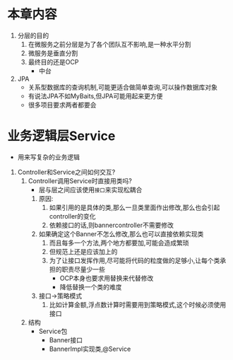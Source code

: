 # 本章内容
1. 分层的目的
    1. 在微服务之前分层是为了各个团队互不影响,是一种水平分割
    2. 微服务是垂直分割
    3. 最终目的还是OCP
        - 中台
2. JPA
    - 关系型数据库的查询机制,可能更适合做简单查询,可以操作数据库对象
    - 有说法JPA不如MyBaits,但JPA可能用起来更方便
    - 很多项目要求两者都要会

# 业务逻辑层Service
- 用来写复杂的业务逻辑
1. Controller和Service之间如何交互?
    1. Controller调用Service时直接用类吗?
        - 层与层之间应该使用`接口`来实现松耦合
        1. 原因:
            1. 如果引用的是具体的类,那么一旦类里面作出修改,那么也会引起controller的变化
            2. 依赖接口的话,则bannercontroller不需要修改
        2. 如果确定这个Banner不怎么修改,那么也可以直接依赖实现类
            1. 而且每多一个方法,两个地方都要加,可能会造成繁琐
            2. 但规范上还是应该加上的
            3. 为了让接口发挥作用,尽可能将代码的粒度做的足够小,让每个类承担的职责尽量少一些
                - OCP本身也要求用替换来代替修改
                - 降低替换一个类的难度
        3. 接口->策略模式
            1. 比如计算金额,浮点数计算时需要用到策略模式,这个时候必须使用接口
    2. 结构
        - Service包
            - Banner接口
            - BannerImpl实现类,@Service


        